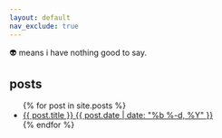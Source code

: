```yaml
---
layout: default
nav_exclude: true
---
```


👽 means i have nothing good to say.

## **posts**

<ul class="post-list">
  {% for post in site.posts %}
  <li>
    <a class="post-link" href="{{ post.url | relative_url }}">
      {{ post.title }}
      <span class="post-date">{{ post.date | date: "%b %-d, %Y" }}</span>
    </a>
  </li>
  {% endfor %}
</ul>
